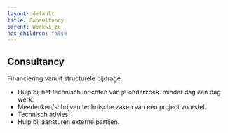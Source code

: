 ```yaml
---
layout: default
title: Consultancy
parent: Werkwijze
has_children: false
---
```


## Consultancy
Financiering vanuit structurele bijdrage.

-   Hulp bij het technisch inrichten van je onderzoek. minder dag een dag werk. 
-   Meedenken/schrijven technische zaken van een project voorstel.
-   Technisch advies.
-   Hulp bij aansturen externe partijen. 
